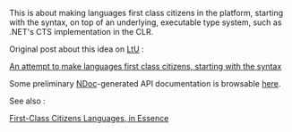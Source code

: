 This is about making languages first class citizens in the platform, starting with the syntax, on top of an underlying, executable type system, such as .NET's CTS implementation in the CLR.

Original post about this idea on [LtU](http://lambda-the-ultimate.org/) :

[An attempt to make languages first class citizens, starting with the syntax](http://lambda-the-ultimate.org/node/4082)

Some preliminary [NDoc](http://sourceforge.net/projects/ndoc3/)-generated API documentation is browsable [here](http://www.ysharp.net/2010/09/OnTheWayToYSharp/doc).

See also :

[First-Class Citizens Languages, in Essence](http://reified.info/~/)